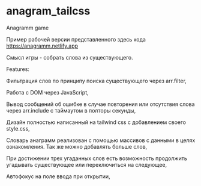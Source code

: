 # anagram_tailcss
Anagramm game 

Пример рабочей версии представленного здесь кода https://anagramm.netlify.app

Смысл игры - собрать слова из существующего.

Features:


Фильтрация слов по принципу поиска существующего через arr.filter,

Работа с DOM через JavaScript,

Вывод сообщений об ошибке в случае повторения или отсутствия слова через arr.include с таймаутом в полторы секунды,

Дизайн полностью написанный на tailwind css с добавлением своего style.css,

Словарь анаграмм реализован с помощью массивов с данными в целях ознакомления. Так же можно добавлять больше слов,

При достижении трех угаданных слов есть возможность продолжить угадывать существующее или переключиться на следующее,

Автофокус на поле ввода при открытии,

